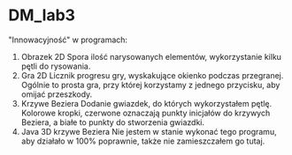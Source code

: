 # DM_lab3
"Innowacyjność" w programach:
1) Obrazek 2D
Spora ilość narysowanych elementów, wykorzystanie kilku pętli do rysowania.
2) Gra 2D
Licznik progresu gry, wyskakujące okienko podczas przegranej. Ogólnie to prosta gra, przy której korzystamy z jednego przycisku, aby omijać przeszkody.
3) Krzywe Beziera
Dodanie gwiazdek, do których wykorzystałem pętlę. Kolorowe kropki, czerwone oznaczają punkty inicjałów do krzywych Beziera, a białe to
punkty do stworzenia gwiazdki.
4) Java 3D krzywe Beziera
Nie jestem w stanie wykonać tego programu, aby działało w 100% poprawnie, także nie zamieszczałem go tutaj.

